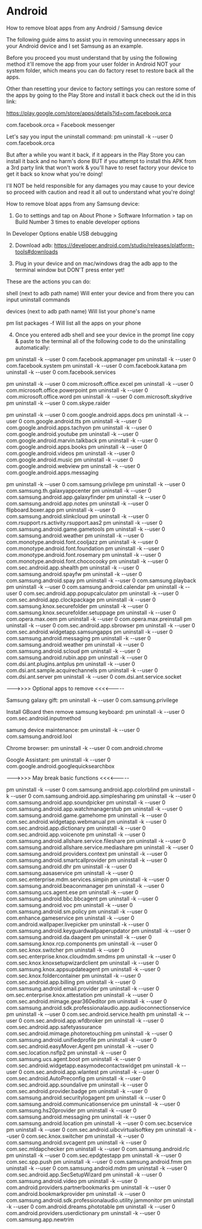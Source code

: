 # Android
How to remove bloat apps from any Android / Samsung device

The following guide aims to assist you in removing unnecessary apps in your Android device and I set Samsung as an example.

Before you proceed you must understand that by using the following method it'll remove the app from your user folder in Android NOT your system folder, which means you can do factory reset to restore back all the apps.

Other than resetting your device to factory settings you can restore some of the apps by going to the Play Store and install it back check out the id in this link:

https://play.google.com/store/apps/details?id=com.facebook.orca

com.facebook.orca = Facebook messenger

Let's say you input the uninstall command:
pm uninstall -k --user 0 com.facebook.orca

But after a while you want it back, if it appears in the Play Store you can install it back and no harm's done BUT if you attempt to install this APK from a 3rd party link that won't work & you'll have to reset factory your device to get it back so know what you're doing!

I'll NOT be held responsible for any damages you may cause to your device so proceed with caution and read it all out to understand what you're doing!

How to remove bloat apps from any Samsung device:

1. Go to settings and tap on About Phone > Software Information > tap on Build Number 3 times to enable developer options 

In Developer Options enable USB debugging

2. Download adb:
https://developer.android.com/studio/releases/platform-tools#downloads

3. Plug in your device and on mac/windows drag the adb app to the terminal window but DON'T press enter yet!

These are the actions you can do:

shell (next to adb path name) 
Will enter your device and from there you can input uninstall commands

devices (next to adb path name) 
Will list your phone's name

pm list packages -f
Will list all the apps on your phone

4. Once you entered adb shell and see your device in the prompt line copy & paste to the terminal all of the following code to do the uninstalling automatically:

pm uninstall -k --user 0 com.facebook.appmanager
pm uninstall -k --user 0 com.facebook.system
pm uninstall -k --user 0 com.facebook.katana
pm uninstall -k --user 0 com.facebook.services

pm uninstall -k --user 0 com.microsoft.office.excel
pm uninstall -k --user 0 com.microsoft.office.powerpoint
pm uninstall -k --user 0 com.microsoft.office.word
pm uninstall -k --user 0 com.microsoft.skydrive
pm uninstall -k --user 0 com.skype.raider

pm uninstall -k --user 0 com.google.android.apps.docs
pm uninstall -k --user 0 com.google.android.tts
pm uninstall -k --user 0 com.google.android.apps.tachyon
pm uninstall -k --user 0 com.google.android.youtube
pm uninstall -k --user 0 com.google.android.marvin.talkback
pm uninstall -k --user 0 com.google.android.apps.books
pm uninstall -k --user 0 com.google.android.videos
pm uninstall -k --user 0 com.google.android.music
pm uninstall -k --user 0 com.google.android.webview
pm uninstall -k --user 0 com.google.android.apps.messaging

pm uninstall -k --user 0 com.samsung.privilege
pm uninstall -k --user 0 com.samsung.th.galaxyappcenter
pm uninstall -k --user 0 com.samsung.android.app.galaxyfinder
pm uninstall -k --user 0 com.samsung.android.app.notes
pm uninstall -k --user 0 flipboard.boxer.app
pm uninstall -k --user 0 com.samsung.android.slinkcloud
pm uninstall -k --user 0 com.rsupport.rs.activity.rsupport.aas2
pm uninstall -k --user 0 com.samsung.android.game.gametools
pm uninstall -k --user 0 com.samsung.android.weather
pm uninstall -k --user 0 com.monotype.android.font.cooljazz
pm uninstall -k --user 0 com.monotype.android.font.foundation
pm uninstall -k --user 0 com.monotype.android.font.rosemary
pm uninstall -k --user 0 com.monotype.android.font.chococooky
pm uninstall -k --user 0 com.sec.android.app.shealth
pm uninstall -k --user 0 com.samsung.android.spayfw
pm uninstall -k --user 0 com.samsung.android.spay
pm uninstall -k --user 0 com.samsung.playback
pm uninstall -k --user 0 com.samsung.android.calendar
pm uninstall -k --user 0 com.sec.android.app.popupcalculator
pm uninstall -k --user 0 com.sec.android.app.clockpackage
pm uninstall -k --user 0 com.samsung.knox.securefolder
pm uninstall -k --user 0 com.samsung.knox.securefolder.setuppage
pm uninstall -k --user 0 com.opera.max.oem
pm uninstall -k --user 0 com.opera.max.preinstall
pm uninstall -k --user 0 com.sec.android.app.sbrowser
pm uninstall -k --user 0 com.sec.android.widgetapp.samsungapps
pm uninstall -k --user 0 com.samsung.android.messaging
pm uninstall -k --user 0 com.samsung.android.weather
pm uninstall -k --user 0 com.samsung.android.scloud
pm uninstall -k --user 0 com.samsung.android.rubin.app
pm uninstall -k --user 0 com.dsi.ant.plugins.antplus
pm uninstall -k --user 0 com.dsi.ant.sample.acquirechannels
pm uninstall -k --user 0 com.dsi.ant.server
pm uninstall -k --user 0 com.dsi.ant.service.socket


--->>>> Optional apps to remove <<<<-----


Samsung galaxy gift:
pm uninstall -k --user 0 com.samsung.privilege

Install GBoard then remove samsung keyboard:
pm uninstall -k --user 0 com.sec.android.inputmethod

samung device maintenance:
pm uninstall -k --user 0  com.samsung.android.lool

Chrome browser:
pm uninstall -k --user 0 com.android.chrome

Google Assistant:
pm uninstall -k --user 0 com.google.android.googlequicksearchbox



--->>>> May break basic functions <<<<-----


pm uninstall -k --user 0 com.samsung.android.app.colorblind
pm uninstall -k --user 0 com.samsung.android.app.simplesharing
pm uninstall -k --user 0 com.samsung.android.app.soundpicker
pm uninstall -k --user 0 com.samsung.android.app.watchmanagerstub
pm uninstall -k --user 0 com.samsung.android.game.gamehome
pm uninstall -k --user 0 com.sec.android.widgetapp.webmanual
pm uninstall -k --user 0 com.sec.android.app.dictionary
pm uninstall -k --user 0 com.sec.android.app.voicenote
pm uninstall -k --user 0 com.samsung.android.allshare.service.fileshare
pm uninstall -k --user 0 com.samsung.android.allshare.service.mediashare
pm uninstall -k --user 0 com.samsung.android.providers.context
pm uninstall -k --user 0 com.samsung.android.smartcallprovider
pm uninstall -k --user 0 com.samsung.android.dhr
pm uninstall -k --user 0 com.samsung.aasaservice
pm uninstall -k --user 0 com.sec.enterprise.mdm.services.simpin
pm uninstall -k --user 0 com.samsung.android.beaconmanager
pm uninstall -k --user 0 com.samsung.ucs.agent.ese
pm uninstall -k --user 0 com.samsung.android.bbc.bbcagent
pm uninstall -k --user 0 com.samsung.android.voc
pm uninstall -k --user 0 com.samsung.android.sm.policy
pm uninstall -k --user 0 com.enhance.gameservice
pm uninstall -k --user 0 com.android.wallpaper.livepicker
pm uninstall -k --user 0 com.samsung.android.keyguardwallpaperupdator
pm uninstall -k --user 0 com.samsung.android.da.daagent
pm uninstall -k --user 0 com.samsung.knox.rcp.components
pm uninstall -k --user 0 com.sec.knox.switcher
pm uninstall -k --user 0 com.sec.enterprise.knox.cloudmdm.smdms
pm uninstall -k --user 0 com.sec.knox.knoxsetupwizardclient
pm uninstall -k --user 0 com.samsung.knox.appsupdateagent
pm uninstall -k --user 0 com.sec.knox.foldercontainer
pm uninstall -k --user 0 com.sec.android.app.billing
pm uninstall -k --user 0 com.samsung.android.email.provider
pm uninstall -k --user 0 om.sec.enterprise.knox.attestation
pm uninstall -k --user 0 com.sec.android.mimage.gear360editor
pm uninstall -k --user 0 com.samsung.android.sdk.professionalaudio.app.audioconnectionservice
pm uninstall -k --user 0 com.sec.android.service.health
pm uninstall -k --user 0 com.sec.android.app.wfdbroker
pm uninstall -k --user 0 com.sec.android.app.safetyassurance
 com.sec.android.mimage.photoretouching
pm uninstall -k --user 0 com.samsung.android.unifiedprofile
pm uninstall -k --user 0 com.sec.android.easyMover.Agent
pm uninstall -k --user 0 com.sec.location.nsflp2
pm uninstall -k --user 0 com.samsung.ucs.agent.boot
pm uninstall -k --user 0 com.sec.android.widgetapp.easymodecontactswidget
pm uninstall -k --user 0 com.sec.android.app.wlantest
pm uninstall -k --user 0 com.sec.android.AutoPreconfig
pm uninstall -k --user 0 com.sec.android.app.soundalive
pm uninstall -k --user 0 com.sec.android.provider.badge
pm uninstall -k --user 0 com.samsung.android.securitylogagent
pm uninstall -k --user 0 com.samsung.android.communicationservice
pm uninstall -k --user 0 com.samsung.hs20provider
pm uninstall -k --user 0 com.samsung.android.messaging
pm uninstall -k --user 0 com.samsung.android.location
pm uninstall -k --user 0 com.sec.bcservice
pm uninstall -k --user 0 com.sec.android.uibcvirtualsoftkey
pm uninstall -k --user 0 com.sec.knox.switcher
pm uninstall -k --user 0 com.samsung.android.svcagent
pm uninstall -k --user 0 com.sec.mldapchecker
pm uninstall -k --user 0 com.samsung.android.rlc
pm uninstall -k --user 0 com.sec.epdgtestapp
pm uninstall -k --user 0 com.sec.spp.push
pm uninstall -k --user 0 com.samsung.android.fmm
pm uninstall -k --user 0 com.samsung.android.mdm
pm uninstall -k --user 0 com.sec.android.app.SecSetupWizard
pm uninstall -k --user 0 com.samsung.android.video
pm uninstall -k --user 0 com.android.providers.partnerbookmarks
pm uninstall -k --user 0 com.android.bookmarkprovider
pm uninstall -k --user 0 com.samsung.android.sdk.professionalaudio.utility.jammonitor
pm uninstall -k --user 0 com.android.dreams.phototable
pm uninstall -k --user 0 com.android.providers.userdictionary
pm uninstall -k --user 0 com.samsung.app.newtrim
